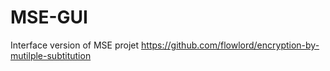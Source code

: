 # MSE-GUI
Interface version of MSE projet
https://github.com/flowlord/encryption-by-mutilple-subtitution
